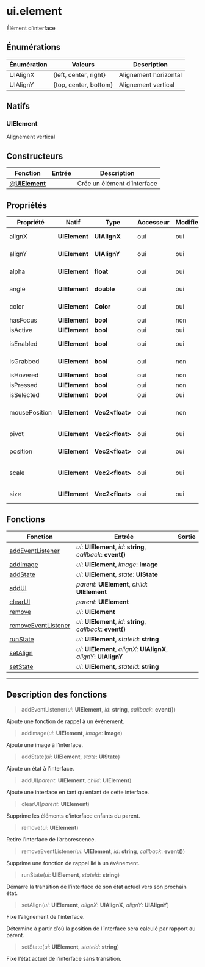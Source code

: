 # ui.element

Élément d’interface
## Énumérations
|Énumération|Valeurs|Description|
|-|-|-|
|UIAlignX|{left, center, right}|Alignement horizontal|
|UIAlignY|{top, center, bottom}|Alignement vertical|
## Natifs
### UIElement
Alignement vertical
## Constructeurs
|Fonction|Entrée|Description|
|-|-|-|
|[@**UIElement**](#ctor_0)||Crée un élément d’interface|
## Propriétés
|Propriété|Natif|Type|Accesseur|Modifieur|Description|
|-|-|-|-|-|-|
|alignX|**UIElement**|**UIAlignX**|oui|oui|Alignement horizontal|
|alignY|**UIElement**|**UIAlignY**|oui|oui|Alignement vertical|
|alpha|**UIElement**|**float**|oui|oui|Opacité de l’interface|
|angle|**UIElement**|**double**|oui|oui|Rotation de l’interface|
|color|**UIElement**|**Color**|oui|oui|Couleur de l’interface|
|hasFocus|**UIElement**|**bool**|oui|non|Focus ?|
|isActive|**UIElement**|**bool**|oui|oui|Actif ?|
|isEnabled|**UIElement**|**bool**|oui|oui|Active/désactive l’interface|
|isGrabbed|**UIElement**|**bool**|oui|non|L’interface est saisie ?|
|isHovered|**UIElement**|**bool**|oui|non|Survolé ?|
|isPressed|**UIElement**|**bool**|oui|non|Pressé ?|
|isSelected|**UIElement**|**bool**|oui|oui|Sélectionné ?|
|mousePosition|**UIElement**|**Vec2\<float>**|oui|non|Position de la souris dans l’interface|
|pivot|**UIElement**|**Vec2\<float>**|oui|oui|Point de rotation de l’interface|
|position|**UIElement**|**Vec2\<float>**|oui|oui|Position relatif au parent|
|scale|**UIElement**|**Vec2\<float>**|oui|oui|Facteur d’échelle de l’interface|
|size|**UIElement**|**Vec2\<float>**|oui|oui|Taille de l’interface|
## Fonctions
|Fonction|Entrée|Sortie|
|-|-|-|
|[addEventListener](#func_0)|*ui*: **UIElement**, *id*: **string**, *callback*: **event()**||
|[addImage](#func_1)|*ui*: **UIElement**, *image*: **Image**||
|[addState](#func_2)|*ui*: **UIElement**, *state*: **UIState**||
|[addUI](#func_3)|*parent*: **UIElement**, *child*: **UIElement**||
|[clearUI](#func_4)|*parent*: **UIElement**||
|[remove](#func_5)|*ui*: **UIElement**||
|[removeEventListener](#func_6)|*ui*: **UIElement**, *id*: **string**, *callback*: **event()**||
|[runState](#func_7)|*ui*: **UIElement**, *stateId*: **string**||
|[setAlign](#func_8)|*ui*: **UIElement**, *alignX*: **UIAlignX**, *alignY*: **UIAlignY**||
|[setState](#func_9)|*ui*: **UIElement**, *stateId*: **string**||


***
## Description des fonctions

<a id="func_0"></a>
> addEventListener(*ui*: **UIElement**, *id*: **string**, *callback*: **event()**)

Ajoute une fonction de rappel à un événement.

<a id="func_1"></a>
> addImage(*ui*: **UIElement**, *image*: **Image**)

Ajoute une image à l’interface.

<a id="func_2"></a>
> addState(*ui*: **UIElement**, *state*: **UIState**)

Ajoute un état à l’interface.

<a id="func_3"></a>
> addUI(*parent*: **UIElement**, *child*: **UIElement**)

Ajoute une interface en tant qu’enfant de cette interface.

<a id="func_4"></a>
> clearUI(*parent*: **UIElement**)

Supprime les éléments d’interface enfants du parent.

<a id="func_5"></a>
> remove(*ui*: **UIElement**)

Retire l’interface de l’arborescence.

<a id="func_6"></a>
> removeEventListener(*ui*: **UIElement**, *id*: **string**, *callback*: **event()**)

Supprime une fonction de rappel lié à un événement.

<a id="func_7"></a>
> runState(*ui*: **UIElement**, *stateId*: **string**)

Démarre la transition de l’interface de son état actuel vers son prochain état.

<a id="func_8"></a>
> setAlign(*ui*: **UIElement**, *alignX*: **UIAlignX**, *alignY*: **UIAlignY**)

Fixe l’alignement de l’interface.

Détermine à partir d’où la position de l’interface sera calculé par rapport au parent.

<a id="func_9"></a>
> setState(*ui*: **UIElement**, *stateId*: **string**)

Fixe l’état actuel de l’interface sans transition.

